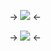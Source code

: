 -> [![](https://i.ibb.co/Ky9d1zz/CF4-AA4-AA-485-F-4-EB2-9113-7098-FE421371.jpg)](https://rentry.co/cyadical) <-

-> ![](https://i.ibb.co/M8wC2gT/2580-CA31-FF47-470-E-9-D0-F-9-BA87-D20-F55-D.jpg) <-